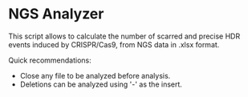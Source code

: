 # NGS Analyzer

This script allows to calculate the number of scarred and precise HDR events induced by CRISPR/Cas9, from NGS data in .xlsx format.

Quick recommendations: 
* Close any file to be analyzed before analysis.
* Deletions can be analyzed using '-' as the insert.
